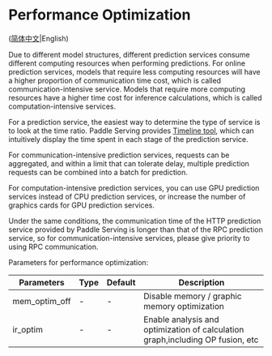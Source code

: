 # Performance Optimization

([简体中文](./PERFORMANCE_OPTIM_CN.md)|English)

Due to different model structures, different prediction services consume different computing resources when performing predictions. For online prediction services, models that require less computing resources will have a higher proportion of communication time cost, which is called communication-intensive service. Models that require more computing resources have a higher time cost for inference calculations, which is called computation-intensive services.

For a prediction service, the easiest way to determine the type of service is to look at the time ratio. Paddle Serving provides [Timeline tool](../python/examples/util/README_CN.md), which can intuitively display the time spent in each stage of the prediction service.

For communication-intensive prediction services, requests can be aggregated, and within a limit that can tolerate delay, multiple prediction requests can be combined into a batch for prediction.

For computation-intensive prediction services, you can use GPU prediction services instead of CPU prediction services, or increase the number of graphics cards for GPU prediction services.

Under the same conditions, the communication time of the HTTP prediction service provided by Paddle Serving is longer than that of the RPC prediction service, so for communication-intensive services, please give priority to using RPC communication.

Parameters for performance optimization:

| Parameters | Type | Default | Description                                                  |
| ---------- | ---- | ------- | ------------------------------------------------------------ |
| mem_optim_off  | - | - | Disable memory / graphic memory optimization                                   |
| ir_optim   | - | -  | Enable analysis and optimization of calculation graph,including OP fusion, etc |
